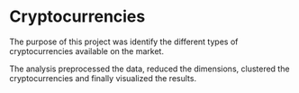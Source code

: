 # Cryptocurrencies

The purpose of this project was identify the different types of cryptocurrencies available on the market. 

The analysis preprocessed the data, reduced the dimensions, clustered the cryptocurrencies and finally visualized the results. 
